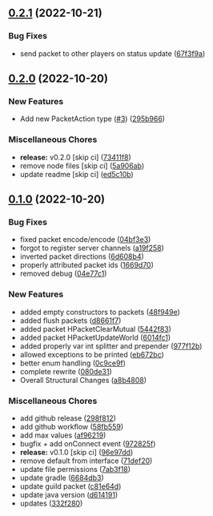 ## [0.2.1](https://github.com/Wynntils/Hades/compare/v0.2.0...v0.2.1) (2022-10-21)


### Bug Fixes

* send packet to other players on status update ([67f3f9a](https://github.com/Wynntils/Hades/commit/67f3f9ac92716aae32c64c00947289f4d44d11f6))

## [0.2.0](https://github.com/Wynntils/Hades/compare/v0.1.0...v0.2.0) (2022-10-20)


### New Features

* Add new PacketAction type ([#3](https://github.com/Wynntils/Hades/issues/3)) ([295b966](https://github.com/Wynntils/Hades/commit/295b9662a02f18cf1fae43c437f1efe73f222276))


### Miscellaneous Chores

* **release:** v0.2.0 [skip ci] ([73411f8](https://github.com/Wynntils/Hades/commit/73411f88345cbcdb5e40ae685061b2c78a5212b6))
* remove node files [skip ci] ([5a906ab](https://github.com/Wynntils/Hades/commit/5a906ab0e4d7711f563855aed74b62b654d59a01))
* update readme [skip ci] ([ed5c10b](https://github.com/Wynntils/Hades/commit/ed5c10b779a723d0487e6d94c264d3e7108286b6))

## [0.1.0](https://github.com/Wynntils/Hades/compare/080de3183bc4aa5212b482cd9702c61faf83235a...v0.1.0) (2022-10-20)


### Bug Fixes

* fixed packet encode/encode ([04bf3e3](https://github.com/Wynntils/Hades/commit/04bf3e38d2841d8d61075d46e43bfa237b976a05))
* forgot to register server channels ([a19f258](https://github.com/Wynntils/Hades/commit/a19f25866f22a703cae1c23a3148387af4dcdfdb))
* inverted packet directions ([6d608b4](https://github.com/Wynntils/Hades/commit/6d608b4695f36f97c65ea15f25cde145946b29d2))
* properly attributed packet ids ([1669d70](https://github.com/Wynntils/Hades/commit/1669d70d42357fb6a5c4d18ab8de58578a24636a))
* removed debug ([04e77c1](https://github.com/Wynntils/Hades/commit/04e77c19f66880a670f0718a3c4ef3990e2d4af9))


### New Features

* added empty constructors to packets ([48f949e](https://github.com/Wynntils/Hades/commit/48f949e9ce603ba5c461bc59b3e88b8e5e1f4226))
* added flush packets ([d8661f7](https://github.com/Wynntils/Hades/commit/d8661f7f8882a51ecb1764f40700093152c17bb8))
* added packet HPacketClearMutual ([5442f83](https://github.com/Wynntils/Hades/commit/5442f83f1055d90f3eaacb6797df31860d761c74))
* added packet HPacketUpdateWorld ([6014fc1](https://github.com/Wynntils/Hades/commit/6014fc17200e29a6534b8933d90bad138a774359))
* added properly var int splitter and prepender ([977f12b](https://github.com/Wynntils/Hades/commit/977f12b1a8680f2d0a862491ebc3093c2989e82a))
* allowed exceptions to be printed ([eb672bc](https://github.com/Wynntils/Hades/commit/eb672bc5983ab05c8a995e06d6552dd13648776f))
* better enum handling ([0c9ce9f](https://github.com/Wynntils/Hades/commit/0c9ce9f4326d94e1e7283ebaf4543be171a89b7d))
* complete rewrite ([080de31](https://github.com/Wynntils/Hades/commit/080de3183bc4aa5212b482cd9702c61faf83235a))
* Overall Structural Changes ([a8b4808](https://github.com/Wynntils/Hades/commit/a8b48081c73f57b29b499e3b10382f3d635b223f))


### Miscellaneous Chores

* add github release ([298f812](https://github.com/Wynntils/Hades/commit/298f812374c4290e2cf6c33944dfc282ee1f41cd))
* add github workflow ([58fb559](https://github.com/Wynntils/Hades/commit/58fb559dc097e2aaf88c3240c50b1078a5a4d96e))
* add max values ([af96219](https://github.com/Wynntils/Hades/commit/af962197cfc53f0cf254e4a3bf89ef891067f020))
* bugfix + add onConnect event ([972825f](https://github.com/Wynntils/Hades/commit/972825f9d79eab6efcd337a0befe1cc26ea91b26))
* **release:** v0.1.0 [skip ci] ([96e97dd](https://github.com/Wynntils/Hades/commit/96e97dd63d72274c421368b321bc2d2945a32b5d))
* remove default from interface ([71def20](https://github.com/Wynntils/Hades/commit/71def2061955f26455c340483cc203f8b2f87dd4))
* update file permissions ([7ab3f18](https://github.com/Wynntils/Hades/commit/7ab3f1896778e0e4453e20858463fc76c7999d01))
* update gradle ([6684db3](https://github.com/Wynntils/Hades/commit/6684db3d32a7dbd4fbcfe425cc1509d28431d7cd))
* update guild packet ([c81e64d](https://github.com/Wynntils/Hades/commit/c81e64d05b8c3b81ad90eea15bc8c002af5a7664))
* update java version ([d614191](https://github.com/Wynntils/Hades/commit/d614191d1573dbc5aa00d7db5c305370ce89928e))
* updates ([332f280](https://github.com/Wynntils/Hades/commit/332f280ae02d08fc7412e6476cee479e89e43cbe))

